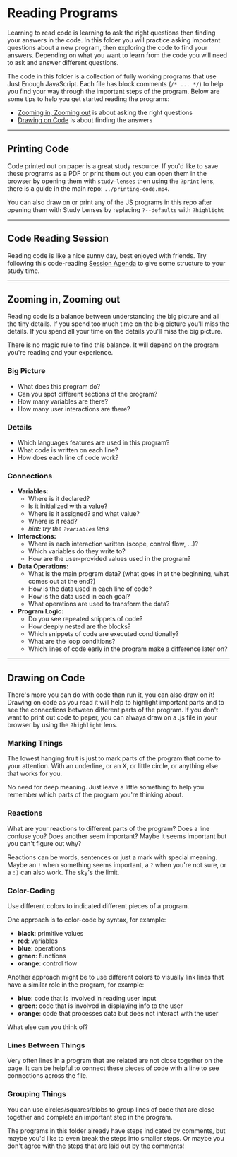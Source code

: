 # Reading Programs

Learning to read code is learning to ask the right questions then finding your
answers in the code. In this folder you will practice asking important questions
about a new program, then exploring the code to find your answers. Depending on
what you want to learn from the code you will need to ask and answer different
questions.

The code in this folder is a collection of fully working programs that use Just
Enough JavaScript. Each file has block comments (`/* ... */`) to help you find
your way through the important steps of the program. Below are some tips to help
you get started reading the programs:

- [Zooming in, Zooming out](#zooming-in-zooming-out) is about asking the right
  questions
- [Drawing on Code](#drawing-on-code) is about finding the answers

---

## Printing Code

Code printed out on paper is a great study resource. If you'd like to save these
programs as a PDF or print them out you can open them in the browser by opening
them with `study-lenses` then using the `?print` lens, there is a guide in the
main repo: `../printing-code.mp4`.

You can also draw on or print any of the JS programs in this repo after opening
them with Study Lenses by replacing `?--defaults` with `?highlight`

---

## Code Reading Session

Reading code is like a nice sunny day, best enjoyed with friends. Try following
this code-reading [Session Agenda](./session-agenda.md) to give some structure
to your study time.

---

## Zooming in, Zooming out

Reading code is a balance between understanding the big picture and all the tiny
details. If you spend too much time on the big picture you'll miss the details.
If you spend all your time on the details you'll miss the big picture.

There is no magic rule to find this balance. It will depend on the program
you're reading and your experience.

### Big Picture

- What does this program do?
- Can you spot different sections of the program?
- How many variables are there?
- How many user interactions are there?

### Details

- Which languages features are used in this program?
- What code is written on each line?
- How does each line of code work?

### Connections

- **Variables:**
  - Where is it declared?
  - Is it initialized with a value?
  - Where is it assigned? and what value?
  - Where is it read?
  - _hint: try the `?variables` lens_
- **Interactions:**
  - Where is each interaction written (scope, control flow, ...)?
  - Which variables do they write to?
  - How are the user-provided values used in the program?
- **Data Operations:**
  - What is the main program data? (what goes in at the beginning, what comes
    out at the end?)
  - How is the data used in each line of code?
  - How is the data used in each goal?
  - What operations are used to transform the data?
- **Program Logic:**
  - Do you see repeated snippets of code?
  - How deeply nested are the blocks?
  - Which snippets of code are executed conditionally?
  - What are the loop conditions?
  - Which lines of code early in the program make a difference later on?

---

## Drawing on Code

There's more you can do with code than run it, you can also draw on it! Drawing
on code as you read it will help to highlight important parts and to see the
connections between different parts of the program. If you don't want to print
out code to paper, you can always draw on a .js file in your browser by using
the `?highlight` lens.

### Marking Things

The lowest hanging fruit is just to mark parts of the program that come to your
attention. With an underline, or an X, or little circle, or anything else that
works for you.

No need for deep meaning. Just leave a little something to help you remember
which parts of the program you're thinking about.

### Reactions

What are your reactions to different parts of the program? Does a line confuse
you? Does another seem important? Maybe it seems important but you can't figure
out why?

Reactions can be words, sentences or just a mark with special meaning. Maybe an
`!` when something seems important, a `?` when you're not sure, or a `:)` can
also work. The sky's the limit.

### Color-Coding

Use different colors to indicated different pieces of a program.

One approach is to color-code by syntax, for example:

- **black**: primitive values
- **red**: variables
- **blue**: operations
- **green**: functions
- **orange**: control flow

Another approach might be to use different colors to visually link lines that
have a similar role in the program, for example:

- **blue**: code that is involved in reading user input
- **green**: code that is involved in displaying info to the user
- **orange**: code that processes data but does not interact with the user

What else can you think of?

### Lines Between Things

Very often lines in a program that are related are not close together on the
page. It can be helpful to connect these pieces of code with a line to see
connections across the file.

### Grouping Things

You can use circles/squares/blobs to group lines of code that are close together
and complete an important step in the program.

The programs in this folder already have steps indicated by comments, but maybe
you'd like to even break the steps into smaller steps. Or maybe you don't agree
with the steps that are laid out by the comments!
